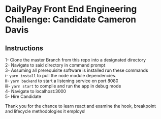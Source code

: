 # DailyPay Front End Engineering Challenge: Candidate Cameron Davis

## Instructions

1- Clone the master Branch from this repo into a designated directory  
2- Navigate to said directory in command prompt  
3- Assuming all prerequisite software is installed run these commands   
	i- `yarn install` to pull the node module dependencies.  
	ii- `yarn backend` to start a listening service on port 8080  
	iii- `yarn start` to compile and run the app in debug mode  
4- Navigate to localhost:3000   
5- Hire Candidate  

Thank you for the chance to learn react and examine the hook, breakpoint and lifecycle methodologies it employs!  



